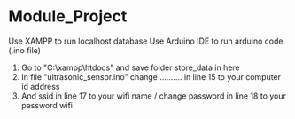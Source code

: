 # Module_Project

Use XAMPP to run localhost database
Use Arduino IDE to run arduino code (.ino file)

1. Go to  "C:\xampp\htdocs" and save folder store_data in here
2. In file "ultrasonic_sensor.ino" change .......... in line 15 to your computer id address
3. And ssid in line 17 to your wifi name / change password in line 18 to your password wifi
